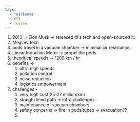 ```yaml
---
tags:
  - "#science"
  - GS3
  - review
---
```

1. 2013 -> Elon Musk -> released this tech and open-sourced it.
2. MegLev tech
3. pods travel in a vacuum chamber -> minimal air resistance.
4. Linear Induction Motor -> propel the pods
5. theoritical speeds -> 1200 km / hr
6. benefits -> 
	1. ultra high speeds
	2. pollution control
	3. noise reduction
	4. logistics empowerment
7. challenges -
	1. very high cost(25-27 million/km)
	2. straight lined path -> infra challenges
	3. maintenance of vacuum chambers
	4. safety concerns -> fire in pods/tubes -> evacuation??
	5. 